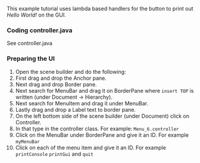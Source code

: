 This example tutorial uses lambda based handlers for the button to print out *Hello World!* on the GUI.

### Coding controller.java

See controller.java

### Preparing the UI

1. Open the scene builder and do the following:
  1. First drag and drop the Anchor pane.
  2. Next drag and drop Border pane.
  3. Next search for MenuBar and drag it on BorderPane where `insert TOP` is written (under Document -> Hierarchy).
  4. Next search for MenuItem and drag it under MenuBar.
  4. Lastly drag and drop a Label text to border pane.
2. On the left bottom side of the scene builder (under Document) click on Controller.
3. In that type in the controller class. For example: `Menu_6.controller`
4. Click on the MenuBar under BorderPane and give it an ID. For example `myMenuBar`
5. Click on each of the menu item and give it an ID. For example `printConsole` `printGui` and `quit`
